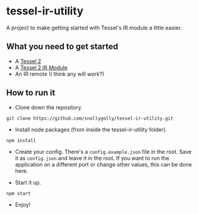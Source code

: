 # tessel-ir-utility
A project to make getting started with Tessel's IR module a little easier.

## What you need to get started

- A [Tessel 2](https://tessel.io/)
- A [Tessel 2 IR Module](https://tessel.io/modules#module-infrared)
- An IR remote (I think any will work?)

## How to run it

* Clone down the repository.
```
git clone https://github.com/snollygolly/tessel-ir-utility.git
```

* Install node packages (from inside the tessel-ir-utility folder).
```
npm install
```

* Create your config.  There's a `config.example.json` file in the root.  Save it as `config.json` and leave it in the root.  If you want to run the application on a different port or change other values, this can be done here.

* Start it up.
```
npm start
```

* Enjoy!
